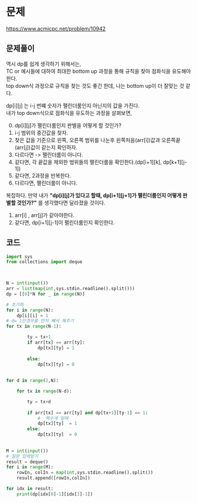 # 문제
https://www.acmicpc.net/problem/10942

## 문제풀이
역시 dp를 쉽게 생각하기 위해서는,  
TC or 예시들에 대하여 최대한 bottom up 과정을 통해 규칙을 찾아 점화식을 유도해야 한다.  
top down식 과정으로 규칙을 찾는 것도 좋긴 한데, 나는 bottom up이 더 잘맞는 것 같다.   

dp[i][j] 는 i-j 번쨰 숫자가 팰린더룸인지 아닌지의 값을 가진다.  
내가 top down식으로 점화식을 유도하는 과정을 살펴보면,   

0. dp[i][j]가 팰린더룸인지 판별을 어떻게 할 것인가?
1. i-j 범위의 중간값을 찾자. 
2. 찾은 값을 기준으로 왼쪽, 오른쪽 범위를 나눈후 왼쪽처음(arr[i])값과 오른쪽끝(arr[j])값이 같는지 확인하자. 
3. 다르다면 -> 팰린더룸이 아니다.
4. 같다면, 각 끝값을 제외한 범위들의 팰린더룸을 확인한다.(dp[i+1][k], dp[k+1][j-1])
6. 같다면, 2과정을 반복한다.
7. 다르다면, 팰린더룸이 아니다.
  
복잡하다. 만약 내가 __"dp[i][j]가 있다고 할때, dp[i+1][j+1]가 팰린더룸인지 어떻게 판별할 것인가?"__ 를 생각했다면 달라졌을 것이다.  
1. arr[i] , arr[j]가 같아야한다.
2. 같다면, dp[i+1][j-1]이 팰린더룸인지 확인한다.

## 코드
```python
import sys
from collections import deque


    
N = int(input())
arr = list(map(int,sys.stdin.readline().split()))
dp = [[0]*N for _ in range(N)]

# 초기화
for i in range(N):
    dp[i][i] = 1
# d= 1인경우를 먼저 뺴서 해주기
for tx in range(N-1):

        ty = tx+1
        if arr[tx] == arr[ty]:
            dp[tx][ty] = 1
            
        else:
            dp[tx][ty] = 0
     
        
for d in range(2,N):

    for tx in range(N-d):

        ty = tx+d
        
        if arr[tx] == arr[ty] and dp[tx+1][ty-1] == 1:
            #  짝수개 일때
            dp[tx][ty]  = 1
        else:
            dp[tx][ty]  = 0
            
        
M = int(input())
# 질문 입력받기
result = deque()
for i in range(M):
    rowIn, colIn = map(int,sys.stdin.readline().split())
    result.append([rowIn,colIn])

for idx in result:
    print(dp[idx[0]-1][idx[1]-1])

```
